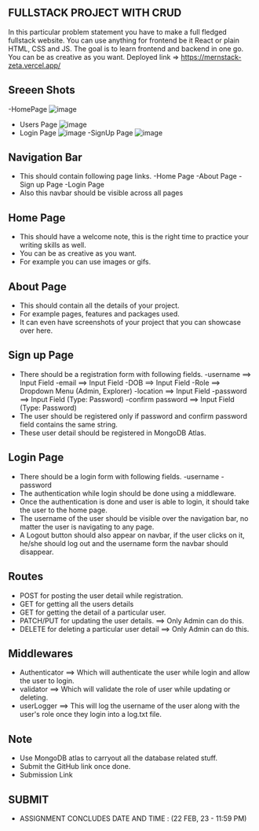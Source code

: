 ## FULLSTACK PROJECT WITH CRUD

In this particular problem statement you have to make a full fledged fullstack website. You can use anything for frontend be it React or plain HTML, CSS and JS. The goal is to learn frontend and backend in one go. You can be as creative as you want.
Deployed link => https://mernstack-zeta.vercel.app/

## Sreeen Shots
  -HomePage
  ![image](https://user-images.githubusercontent.com/106643486/220140690-3d096cbf-b385-44e4-b525-dabac144e255.png)
  - Users Page
  ![image](https://user-images.githubusercontent.com/106643486/220140957-314eb5d6-1eb1-49ae-8099-c9bbc3b53f28.png)
  - Login Page
  ![image](https://user-images.githubusercontent.com/106643486/220141090-81c59a49-6858-460a-b775-4d4ba6242bda.png)
  -SignUp Page
  ![image](https://user-images.githubusercontent.com/106643486/220141179-0babad26-a48f-4b62-85f5-2aa4f1678c00.png)

## Navigation Bar

- This should contain following page links.
  -Home Page
  -About Page
  -Sign up Page
  -Login Page
- Also this navbar should be visible across all pages

## Home Page

- This should have a welcome note, this is the right time to practice your writing skills as well.
- You can be as creative as you want.
- For example you can use images or gifs.

## About Page

- This should contain all the details of your project.
- For example pages, features and packages used.
- It can even have screenshots of your project that you can showcase over here.

## Sign up Page

- There should be a registration form with following fields.
  -username ==> Input Field
  -email ==> Input Field
  -DOB ==> Input Field
  -Role ==> Dropdown Menu (Admin, Explorer)
  -location ==> Input Field
  -password ==> Input Field (Type: Password)
  -confirm password ==> Input Field (Type: Password)
- The user should be registered only if password and confirm password field contains the same string.
- These user detail should be registered in MongoDB Atlas.

## Login Page

- There should be a login form with following fields.
  -username
  -password
- The authentication while login should be done using a middleware.
- Once the authentication is done and user is able to login, it should take the user to the home page.
- The username of the user should be visible over the navigation bar, no matter the user is navigating to any page.
- A Logout button should also appear on navbar, if the user clicks on it, he/she should log out and the username form the navbar should disappear.

## Routes

- POST for posting the user detail while registration.
- GET for getting all the users details
- GET for getting the detail of a particular user.
- PATCH/PUT for updating the user details. ==> Only Admin can do this.
- DELETE for deleting a particular user detail ==> Only Admin can do this.

## Middlewares

- Authenticator ==> Which will authenticate the user while login and allow the user to login.
- validator ==> Which will validate the role of user while updating or deleting.
- userLogger ==> This will log the username of the user along with the user's role once they login into a log.txt file.

## Note

- Use MongoDB atlas to carryout all the database related stuff.
- Submit the GitHub link once done.
- Submission Link

## SUBMIT

- ASSIGNMENT CONCLUDES DATE AND TIME : (22 FEB, 23 - 11:59 PM)
